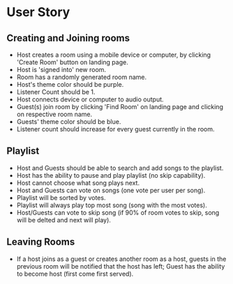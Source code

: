 # User Story

## Creating and Joining rooms
- Host creates a room using a mobile device or computer, by clicking 'Create Room' button on landing page.
- Host is 'signed into' new room.
- Room has a randomly generated room name.
- Host's theme color should be purple.
- Listener Count should be 1.
- Host connects device or computer to audio output.
- Guest(s) join room by clicking 'Find Room' on landing page and clicking on respective room name.
- Guests' theme color should be blue.
- Listener count should increase for every guest currently in the room.

## Playlist
- Host and Guests should be able to search and add songs to the playlist.
- Host has the ability to pause and play playlist (no skip capability).
- Host cannot choose what song plays next.
- Host and Guests can vote on songs (one vote per user per song).
- Playlist will be sorted by votes.
- Playlist will always play top most song (song with the most votes).
- Host/Guests can vote to skip song (if 90% of room votes to skip, song will be delted and next will play).


## Leaving Rooms
- If a host joins as a guest or creates another room as a host, guests in the previous room will be notified that the host has left; Guest has the ability to become host (first come first served).